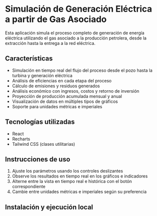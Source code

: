 # Simulación de Generación Eléctrica a partir de Gas Asociado

Esta aplicación simula el proceso completo de generación de energía eléctrica utilizando el gas asociado a la producción petrolera, desde la extracción hasta la entrega a la red eléctrica.

## Características

- Simulación en tiempo real del flujo del proceso desde el pozo hasta la turbina y generación eléctrica
- Análisis de eficiencias en cada etapa del proceso
- Cálculo de emisiones y residuos generados
- Análisis económico con ingresos, costos y retorno de inversión
- Proyección de producción acumulada mensual y anual
- Visualización de datos en múltiples tipos de gráficos
- Soporte para unidades métricas e imperiales

## Tecnologías utilizadas

- React
- Recharts
- Tailwind CSS (clases utilitarias)

## Instrucciones de uso

1. Ajuste los parámetros usando los controles deslizantes
2. Observe los resultados en tiempo real en los gráficos e indicadores
3. Alterne entre la vista en tiempo real e histórica con el botón correspondiente
4. Cambie entre unidades métricas e imperiales según su preferencia

## Instalación y ejecución local

